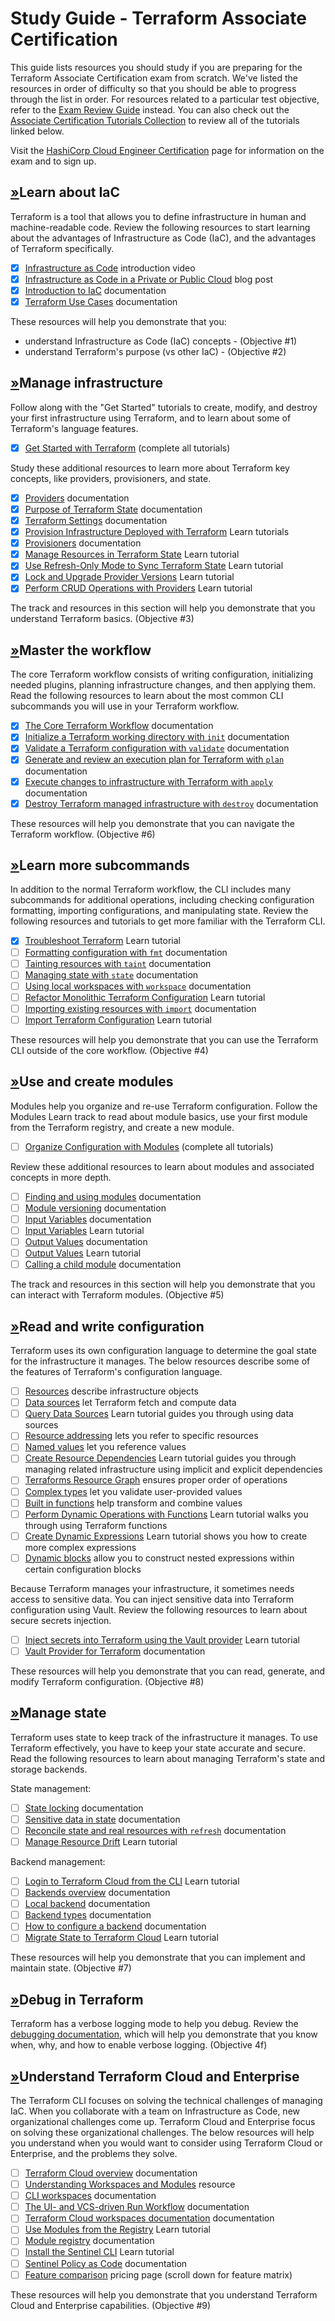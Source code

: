 Study Guide - Terraform Associate Certification
===============================================

This guide lists resources you should study if you are preparing for the Terraform Associate Certification exam from scratch. We've listed the resources in order of difficulty so that you should be able to progress through the list in order. For resources related to a particular test objective, refer to the [Exam Review Guide](https://learn.hashicorp.com/tutorials/terraform/associate-review) instead. You can also check out the [Associate Certification Tutorials Collection](https://learn.hashicorp.com/collections/terraform/certification-associate-tutorials) to review all of the tutorials linked below.

Visit the [HashiCorp Cloud Engineer Certification](https://www.hashicorp.com/certification/terraform-associate/) page for information on the exam and to sign up.

[»](#learn-about-iac)Learn about IaC
------------------------------------

Terraform is a tool that allows you to define infrastructure in human and machine-readable code. Review the following resources to start learning about the advantages of Infrastructure as Code (IaC), and the advantages of Terraform specifically.

* [x] [Infrastructure as Code](https://www.hashicorp.com/resources/what-is-infrastructure-as-code) introduction video
* [x] [Infrastructure as Code in a Private or Public Cloud](https://www.hashicorp.com/blog/infrastructure-as-code-in-a-private-or-public-cloud/) blog post
* [x] [Introduction to IaC](https://www.terraform.io/intro/index.html#infrastructure-as-code) documentation
* [x] [Terraform Use Cases](https://www.terraform.io/intro/use-cases.html#multi-cloud-deployment) documentation

These resources will help you demonstrate that you:

* understand Infrastructure as Code (IaC) concepts - (Objective #1)
* understand Terraform's purpose (vs other IaC) - (Objective #2)

[»](#manage-infrastructure)Manage infrastructure
------------------------------------------------

Follow along with the "Get Started" tutorials to create, modify, and destroy your first infrastructure using Terraform, and to learn about some of Terraform's language features.

* [x] [Get Started with Terraform](https://learn.hashicorp.com/collections/terraform/aws-get-started) (complete all tutorials)

Study these additional resources to learn more about Terraform key concepts, like providers, provisioners, and state.

* [x] [Providers](https://www.terraform.io/docs/language/providers/configuration.html) documentation
* [x] [Purpose of Terraform State](https://www.terraform.io/docs/language/state/purpose.html) documentation
* [x] [Terraform Settings](https://www.terraform.io/docs/language/settings/index.html) documentation
* [x] [Provision Infrastructure Deployed with Terraform](https://learn.hashicorp.com/collections/terraform/provision) Learn tutorials
* [x] [Provisioners](https://www.terraform.io/docs/language/resources/provisioners/syntax.html#provisioners-are-a-last-resort) documentation
* [x] [Manage Resources in Terraform State](https://learn.hashicorp.com/tutorials/terraform/state-cli) Learn tutorial
* [x] [Use Refresh-Only Mode to Sync Terraform State](https://learn.hashicorp.com/tutorials/terraform/refresh) Learn tutorial
* [x] [Lock and Upgrade Provider Versions](https://learn.hashicorp.com/tutorials/terraform/provider-versioning) Learn tutorial
* [x] [Perform CRUD Operations with Providers](https://learn.hashicorp.com/tutorials/terraform/provider-use) Learn tutorial

The track and resources in this section will help you demonstrate that you understand Terraform basics. (Objective #3)

[»](#master-the-workflow)Master the workflow
--------------------------------------------

The core Terraform workflow consists of writing configuration, initializing needed plugins, planning infrastructure changes, and then applying them. Read the following resources to learn about the most common CLI subcommands you will use in your Terraform workflow.

* [x] [The Core Terraform Workflow](https://www.terraform.io/guides/core-workflow.html) documentation
* [x] [Initialize a Terraform working directory with `init`](https://www.terraform.io/docs/cli/commands/init.html) documentation
* [x] [Validate a Terraform configuration with `validate`](https://www.terraform.io/docs/cli/commands/validate.html) documentation
* [x] [Generate and review an execution plan for Terraform with `plan`](https://www.terraform.io/docs/cli/commands/plan.html) documentation
* [x] [Execute changes to infrastructure with Terraform with `apply`](https://www.terraform.io/docs/cli/commands/apply.html) documentation
* [x] [Destroy Terraform managed infrastructure with `destroy`](https://www.terraform.io/docs/cli/commands/destroy.html) documentation

These resources will help you demonstrate that you can navigate the Terraform workflow. (Objective #6)

[»](#learn-more-subcommands)Learn more subcommands
--------------------------------------------------

In addition to the normal Terraform workflow, the CLI includes many subcommands for additional operations, including checking configuration formatting, importing configurations, and manipulating state. Review the following resources and tutorials to get more familiar with the Terraform CLI.

* [x] [Troubleshoot Terraform](https://learn.hashicorp.com/tutorials/terraform/troubleshooting-workflow#format-the-configuration) Learn tutorial
* [ ] [Formatting configuration with `fmt`](https://www.terraform.io/docs/cli/commands/fmt.html) documentation
* [ ] [Tainting resources with `taint`](https://www.terraform.io/docs/cli/commands/taint.html) documentation
* [ ] [Managing state with `state`](https://www.terraform.io/docs/cli/commands/state/index.html) documentation
* [ ] [Using local workspaces with `workspace`](https://www.terraform.io/docs/language/state/workspaces.html) documentation
* [ ] [Refactor Monolithic Terraform Configuration](https://learn.hashicorp.com/tutorials/terraform/organize-configuration#create-a-dev-workspace) Learn tutorial
* [ ] [Importing existing resources with `import`](https://www.terraform.io/docs/cli/commands/import.html) documentation
* [ ] [Import Terraform Configuration](https://learn.hashicorp.com/tutorials/terraform/state-import) Learn tutorial

These resources will help you demonstrate that you can use the Terraform CLI outside of the core workflow. (Objective #4)

[»](#use-and-create-modules)Use and create modules
--------------------------------------------------

Modules help you organize and re-use Terraform configuration. Follow the Modules Learn track to read about module basics, use your first module from the Terraform registry, and create a new module.

* [ ] [Organize Configuration with Modules](https://learn.hashicorp.com/collections/terraform/modules) (complete all tutorials)

Review these additional resources to learn about modules and associated concepts in more depth.

* [ ] [Finding and using modules](https://www.terraform.io/docs/registry/modules/use.html) documentation
* [ ] [Module versioning](https://www.terraform.io/docs/language/modules/syntax.html#version) documentation
* [ ] [Input Variables](https://www.terraform.io/docs/language/values/variables.html) documentation
* [ ] [Input Variables](https://learn.hashicorp.com/tutorials/terraform/variables) Learn tutorial
* [ ] [Output Values](https://www.terraform.io/docs/language/values/outputs.html) documentation
* [ ] [Output Values](https://learn.hashicorp.com/tutorials/terraform/outputs) Learn tutorial
* [ ] [Calling a child module](https://www.terraform.io/docs/language/modules/syntax.html) documentation

The track and resources in this section will help you demonstrate that you can interact with Terraform modules. (Objective #5)

[»](#read-and-write-configuration)Read and write configuration
--------------------------------------------------------------

Terraform uses its own configuration language to determine the goal state for the infrastructure it manages. The below resources describe some of the features of Terraform's configuration language.

* [ ] [Resources](https://www.terraform.io/docs/language/resources/index.html) describe infrastructure objects
* [ ] [Data sources](https://www.terraform.io/docs/language/data-sources/index.html) let Terraform fetch and compute data
* [ ] [Query Data Sources](https://learn.hashicorp.com/tutorials/terraform/data-sources) Learn tutorial guides you through using data sources
* [ ] [Resource addressing](https://www.terraform.io/docs/cli/state/resource-addressing.html) lets you refer to specific resources
* [ ] [Named values](https://www.terraform.io/docs/language/expressions/references.html) let you reference values
* [ ] [Create Resource Dependencies](https://learn.hashicorp.com/tutorials/terraform/dependencies) Learn tutorial guides you through managing related infrastructure using implicit and explicit dependencies
* [ ] [Terraforms Resource Graph](https://www.terraform.io/docs/internals/graph.html) ensures proper order of operations
* [ ] [Complex types](https://www.terraform.io/docs/language/expressions/type-constraints.html#complex-types) let you validate user-provided values
* [ ] [Built in functions](https://www.terraform.io/docs/language/functions/index.html) help transform and combine values
* [ ] [Perform Dynamic Operations with Functions](https://learn.hashicorp.com/tutorials/terraform/functions) Learn tutorial walks you through using Terraform functions
* [ ] [Create Dynamic Expressions](https://learn.hashicorp.com/tutorials/terraform/expressions) Learn tutorial shows you how to create more complex expressions
* [ ] [Dynamic blocks](https://www.terraform.io/docs/language/expressions/dynamic-blocks.html) allow you to construct nested expressions within certain configuration blocks

Because Terraform manages your infrastructure, it sometimes needs access to sensitive data. You can inject sensitive data into Terraform configuration using Vault. Review the following resources to learn about secure secrets injection.

* [ ] [Inject secrets into Terraform using the Vault provider](https://learn.hashicorp.com/tutorials/terraform/secrets-vault) Learn tutorial
* [ ] [Vault Provider for Terraform](https://www.terraform.io/docs/providers/vault/index.html) documentation

These resources will help you demonstrate that you can read, generate, and modify Terraform configuration. (Objective #8)

[»](#manage-state)Manage state
------------------------------

Terraform uses state to keep track of the infrastructure it manages. To use Terraform effectively, you have to keep your state accurate and secure. Read the following resources to learn about managing Terraform's state and storage backends.

State management:

* [ ] [State locking](https://www.terraform.io/docs/language/state/locking.html) documentation
* [ ] [Sensitive data in state](https://www.terraform.io/docs/language/state/sensitive-data.html) documentation
* [ ] [Reconcile state and real resources with `refresh`](https://www.terraform.io/docs/cli/commands/refresh.html) documentation
* [ ] [Manage Resource Drift](https://learn.hashicorp.com/tutorials/terraform/resource-drift) Learn tutorial

Backend management:

* [ ] [Login to Terraform Cloud from the CLI](https://learn.hashicorp.com/tutorials/terraform/cloud-login) Learn tutorial
* [ ] [Backends overview](https://www.terraform.io/docs/language/settings/backends/index.html) documentation
* [ ] [Local backend](https://www.terraform.io/docs/language/settings/backends/local.html) documentation
* [ ] [Backend types](https://www.terraform.io/docs/language/settings/backends/index.html) documentation
* [ ] [How to configure a backend](https://www.terraform.io/docs/language/settings/backends/configuration.html) documentation
* [ ] [Migrate State to Terraform Cloud](https://learn.hashicorp.com/tutorials/terraform/cloud-migrate#set-up-the-remote-backend) Learn tutorial

These resources will help you demonstrate that you can implement and maintain state. (Objective #7)

[»](#debug-in-terraform)Debug in Terraform
------------------------------------------

Terraform has a verbose logging mode to help you debug. Review the [debugging documentation](https://www.terraform.io/docs/internals/debugging.html), which will help you demonstrate that you know when, why, and how to enable verbose logging. (Objective 4f)

[»](#understand-terraform-cloud-and-enterprise)Understand Terraform Cloud and Enterprise
----------------------------------------------------------------------------------------

The Terraform CLI focuses on solving the technical challenges of managing IaC. When you collaborate with a team on Infrastructure as Code, new organizational challenges come up. Terraform Cloud and Enterprise focus on solving these organizational challenges. The below resources will help you understand when you would want to consider using Terraform Cloud or Enterprise, and the problems they solve.

* [ ] [Terraform Cloud overview](https://www.terraform.io/docs/cloud/index.html) documentation
* [ ] [Understanding Workspaces and Modules](https://www.hashicorp.com/resources/terraform-enterprise-understanding-workspaces-and-modules) resource
* [ ] [CLI workspaces](https://www.terraform.io/docs/language/state/workspaces.html) documentation
* [ ] [The UI- and VCS-driven Run Workflow](https://www.terraform.io/docs/cloud/run/ui.html) documentation
* [ ] [Terraform Cloud workspaces documentation](https://www.terraform.io/docs/cloud/workspaces/index.html) documentation
* [ ] [Use Modules from the Registry](https://learn.hashicorp.com/tutorials/terraform/module-use) Learn tutorial
* [ ] [Module registry](https://www.terraform.io/docs/cloud/registry/index.html) documentation
* [ ] [Install the Sentinel CLI](https://learn.hashicorp.com/tutorials/terraform/sentinel-install) Learn tutorial
* [ ] [Sentinel Policy as Code](https://www.terraform.io/docs/cloud/sentinel/index.html) documentation
* [ ] [Feature comparison](https://www.hashicorp.com/products/terraform/pricing/) pricing page (scroll down for feature matrix)

These resources will help you demonstrate that you understand Terraform Cloud and Enterprise capabilities. (Objective #9)
